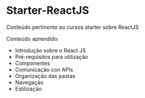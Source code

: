 # Starter-ReactJS
 Conteúdo pertinente ao cursos starter sobre ReactJS

Conteúdo aprendido:
<ul>
  <li> Introdução sobre o React JS
  <li> Pré-requisitos para utilização
  <li> Componentes
  <li> Comunicação con APIs
  <li> Organização das pastas
  <li> Navegação
  <li> Estilização
</ul>